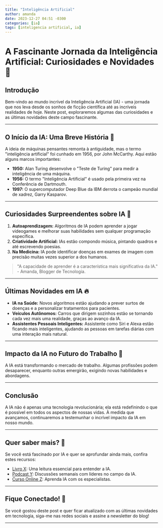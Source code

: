 ```yaml
---
title: "Inteligência Artificial"
author: amanda
date: 2023-12-27 04:51 -0300
categories: [ia]
tags: [inteligencia artificial, ia]
---
```


# A Fascinante Jornada da Inteligência Artificial: Curiosidades e Novidades 🤖

## Introdução
Bem-vindo ao mundo incrível da Inteligência Artificial (IA) - uma jornada que nos leva desde os sonhos de ficção científica até as incríveis realidades de hoje. Neste post, exploraremos algumas das curiosidades e as últimas novidades deste campo fascinante.

---

## O Início da IA: Uma Breve História 🌌
A ideia de máquinas pensantes remonta à antiguidade, mas o termo "inteligência artificial" foi cunhado em 1956, por John McCarthy. Aqui estão alguns marcos importantes:
- **1950:** Alan Turing desenvolve o "Teste de Turing" para medir a inteligência de uma máquina.
- **1956:** O termo "Inteligência Artificial" é usado pela primeira vez na Conferência de Dartmouth.
- **1997:** O supercomputador Deep Blue da IBM derrota o campeão mundial de xadrez, Garry Kasparov.

---

## Curiosidades Surpreendentes sobre IA 🤔
1. **Autoaprendizagem:** Algoritmos de IA podem aprender a jogar videogames e melhorar suas habilidades sem qualquer programação específica.
2. **Criatividade Artificial:** IAs estão compondo música, pintando quadros e até escrevendo poesias.
3. **Na Medicina:** IA pode identificar doenças em exames de imagem com precisão muitas vezes superior a dos humanos.

> "A capacidade de aprender é a característica mais significativa da IA." - Amanda, Blogger de Tecnologia.

---

## Últimas Novidades em IA 🔥
- **IA na Saúde:** Novos algoritmos estão ajudando a prever surtos de doenças e a personalizar tratamentos para pacientes.
- **Veículos Autônomos:** Carros que dirigem sozinhos estão se tornando cada vez mais uma realidade, graças ao avanço da IA.
- **Assistentes Pessoais Inteligentes:** Assistente como Siri e Alexa estão ficando mais inteligentes, ajudando as pessoas em tarefas diárias com uma interação mais natural.

---

## Impacto da IA no Futuro do Trabalho 💼
A IA está transformando o mercado de trabalho. Algumas profissões podem desaparecer, enquanto outras emergirão, exigindo novas habilidades e abordagens.

---

## Conclusão
A IA não é apenas uma tecnologia revolucionária; ela está redefinindo o que é possível em todos os aspectos de nossas vidas. À medida que avançamos, continuaremos a testemunhar o incrível impacto da IA em nosso mundo.

---

## Quer saber mais? 📘
Se você está fascinado por IA e quer se aprofundar ainda mais, confira estes recursos:
- [Livro X](#): Uma leitura essencial para entender a IA.
- [Podcast Y](#): Discussões semanais com líderes no campo da IA.
- [Curso Online Z](#): Aprenda IA com os especialistas.

---

## Fique Conectado! 📱
Se você gostou deste post e quer ficar atualizado com as últimas novidades em tecnologia, siga-me nas redes sociais e assine a newsletter do blog!

---
